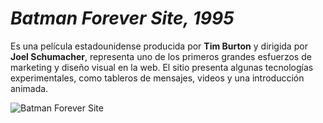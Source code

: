 # _**Batman Forever Site, 1995**_

Es una película estadounidense producida por **Tim Burton** y dirigida por **Joel Schumacher**, representa uno de los primeros grandes esfuerzos de marketing y diseño visual en la web. El sitio presenta algunas tecnologías experimentales, como tableros de mensajes, videos y una introducción animada.

![Batman Forever Site](https://github.com/XaviMorenoTorres/XaviMorenoTorres-SMX2-M8UF1A1-HistoriaWeb-1995-BatmanForeverSite-XaviMoreno/blob/main/Batman%20Forever%20website%202-min.jpg)
